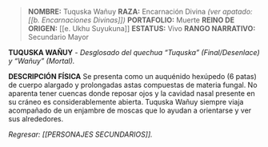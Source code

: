 > **NOMBRE:** Tuquska Wañuy
> **RAZA:** Encarnación Divina *(ver apatado: [[b. Encarnaciones Divinas]])*
> **PORTAFOLIO:** Muerte
> **REINO DE ORIGEN:** [[e. Ukhu Suyukuna]]
> **ESTATUS:** Vivo
> **RANGO NARRATIVO:** Secundario Mayor

**TUQUSKA WAÑUY** - _Desglosado del quechua “Tuquska” (Final/Desenlace) y “Wañuy” (Mortal)._

**DESCRIPCIÓN FÍSICA**
Se presenta como un auquénido hexúpedo (6 patas) de cuerpo alargado y prolongadas astas compuestas de materia fungal. No aparenta tener cuencas donde reposar ojos y la cavidad nasal presente en su cráneo es considerablemente abierta. Tuquska Wañuy siempre viaja acompañado de un enjambre de moscas que lo ayudan a orientarse y ver sus alrededores.

*Regresar: [[PERSONAJES SECUNDARIOS]].*